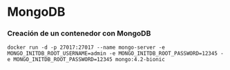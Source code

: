 # MongoDB

### Creación de un contenedor con MongoDB

```
docker run -d -p 27017:27017 --name mongo-server -e MONGO_INITDB_ROOT_USERNAME=admin -e MONGO_INITDB_ROOT_PASSWORD=12345 -e MONGO_INITDB_ROOT_PASSWORD=12345 mongo:4.2-bionic
```
